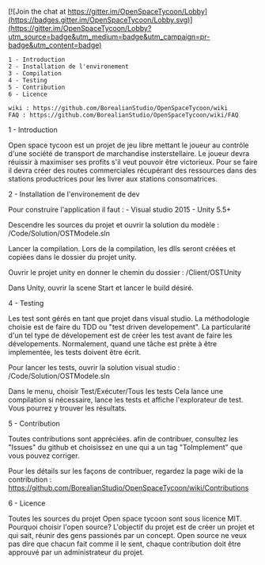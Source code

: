 [![Join the chat at https://gitter.im/OpenSpaceTycoon/Lobby](https://badges.gitter.im/OpenSpaceTycoon/Lobby.svg)](https://gitter.im/OpenSpaceTycoon/Lobby?utm_source=badge&utm_medium=badge&utm_campaign=pr-badge&utm_content=badge)

    1 - Introduction
    2 - Installation de l'environement
    3 - Compilation
	4 - Testing
    5 - Contribution
    6 - Licence

	wiki : https://github.com/BorealianStudio/OpenSpaceTycoon/wiki
	FAQ : https://github.com/BorealianStudio/OpenSpaceTycoon/wiki/FAQ
	
1 - Introduction
	
Open space tycoon est un projet de jeu libre mettant le joueur au contrôle d'une société de transport de marchandise
insterstellaire. Le joueur devra réuissir à maximiser ses profits s'il veut pouvoir être victorieux. Pour se faire
il devra créer des routes commerciales récupérant des ressources dans des stations productrices pour les livrer
aux stations consomatrices.	
	
2 - Installation de l'environement de dev

Pour construire l'application il faut : 
	- Visual studio 2015
	- Unity 5.5+
		
Descendre les sources du projet et ouvrir la solution du modèle :
	/Code/Solution/OSTModele.sln
		
Lancer la compilation. Lors de la compilation, les dlls seront créées et copiées dans le dossier du projet unity.

Ouvrir le projet unity en donner le chemin du dossier : 
	/Client/OSTUnity
		
Dans Unity, ouvrir la scene Start et lancer le build désiré.

4 - Testing

Les test sont gérés en tant que projet dans visual studio. La méthodologie choisie est de faire du TDD ou 
"test driven developement". La particularité d'un tel type de dévelopement est de créer les test avant de faire
les dévelopements. Normalement, quand une tâche est prète à être implementée, les tests doivent être écrit.

Pour lancer les tests, ouvrir la solution visual studio : 
	/Code/Solution/OSTModele.sln
		
Dans le menu, choisir Test/Exécuter/Tous les tests
Cela lance une compilation si nécessaire, lance les tests et affiche l'explorateur de test. Vous pourrez y trouver les résultats.

5 - Contribution

Toutes contributions sont appréciées. afin de contribuer, consultez les "Issues" du github et choisissez en une qui a
un tag "ToImplement" que vous pouvez corriger.
	
Pour les détails sur les façons de contribuer, regardez la page wiki de la contribution :
https://github.com/BorealianStudio/OpenSpaceTycoon/wiki/Contributions

6 - Licence

Toutes les sources du projet Open space tycoon sont sous licence MIT. Pourquoi choisir l'open source? L'objectif du
projet est de créer un projet et qui sait, réunir des gens passionés par un concept. Open source ne veux pas dire
que chacun fait comme il le sent, chaque contribution doit être approuvé par un administrateur du projet.

	
	